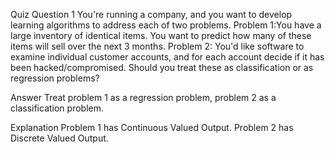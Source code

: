 Quiz
Question 1
You're running a company, and you want to develop learning algorithms to address each of two problems.
Problem 1:You have a large inventory of identical items. You want to predict how many of these items will sell over the next 3 months.
Problem 2: You'd like software to examine individual customer accounts, and for each account decide if it has been hacked/compromised.
Should you treat these as classification or as regression problems?

Answer
Treat problem 1 as a regression problem, problem 2 as a classification problem.

Explanation
Problem 1 has Continuous Valued Output.
Problem 2 has Discrete Valued Output.
